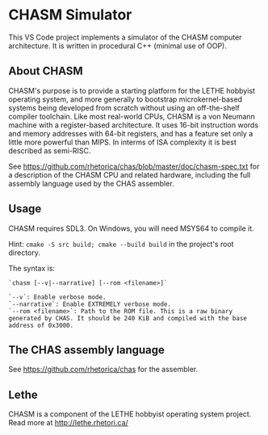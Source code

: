 

# CHASM Simulator

This VS Code project implements a simulator of the CHASM computer architecture. It is written in procedural C++ (minimal use of OOP).

## About CHASM

CHASM's purpose is to provide a starting platform for the LETHE hobbyist operating system, and more generally to bootstrap microkernel-based systems being developed from scratch without using an off-the-shelf compiler toolchain. Like most real-world CPUs, CHASM is a von Neumann machine with a register-based architecture. It uses 16-bit instruction words and memory addresses with 64-bit registers, and has a feature set only a little more powerful than MIPS. In interms of ISA complexity it is best described as semi-RISC.

See https://github.com/rhetorica/chas/blob/master/doc/chasm-spec.txt for a description of the CHASM CPU and related hardware, including the full assembly language used by the CHAS assembler.


## Usage

CHASM requires SDL3. On Windows, you will need MSYS64 to compile it.

Hint: `cmake -S src build; cmake --build build` in the project's root directory.

The syntax is:

	`chasm [--v|--narrative] [--rom <filename>]`

	`--v`: Enable verbose mode.
	`--narrative`: Enable EXTREMELY verbose mode.
	`--rom <filename>`: Path to the ROM file. This is a raw binary generated by CHAS. It should be 240 KiB and compiled with the base address of 0x3000.


## The CHAS assembly language

See https://github.com/rhetorica/chas for the assembler.


## Lethe

CHASM is a component of the LETHE hobbyist operating system project. Read more at http://lethe.rhetori.ca/
